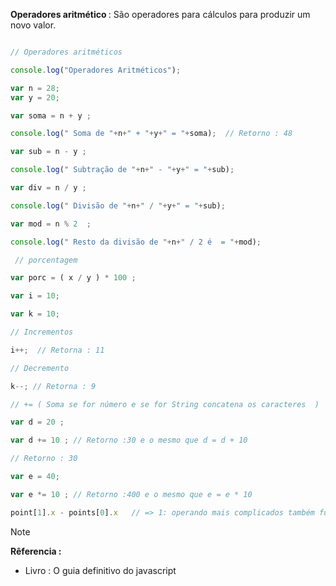 <p> <strong> Operadores aritmético </strong> : São operadores para cálculos para produzir um novo valor. </p>


```javascript

// Operadores aritméticos 

console.log("Operadores Aritméticos");

var n = 28;
var y = 20;

var soma = n + y ;

console.log(" Soma de "+n+" + "+y+" = "+soma);  // Retorno : 48 

var sub = n - y ;

console.log(" Subtração de "+n+" - "+y+" = "+sub);

var div = n / y ;

console.log(" Divisão de "+n+" / "+y+" = "+sub);

var mod = n % 2  ;

console.log(" Resto da divisão de "+n+" / 2 é  = "+mod);

 // porcentagem

var porc = ( x / y ) * 100 ; 

var i = 10;

var k = 10;

// Incrementos

i++;  // Retorna : 11

// Decremento 

k--; // Retorna : 9

// += ( Soma se for número e se for String concatena os caracteres  ) 

var d = 20 ;

var d += 10 ; // Retorno :30 e o mesmo que d = d + 10 

// Retorno : 30 

var e = 40;

var e *= 10 ; // Retorno :400 e o mesmo que e = e * 10 

point[1].x - points[0].x   // => 1: operando mais complicados também funcionam

```


> [!NOTE]
> <strong> Rêferencia : </strong>
> * Livro : O guia definitivo do javascript
